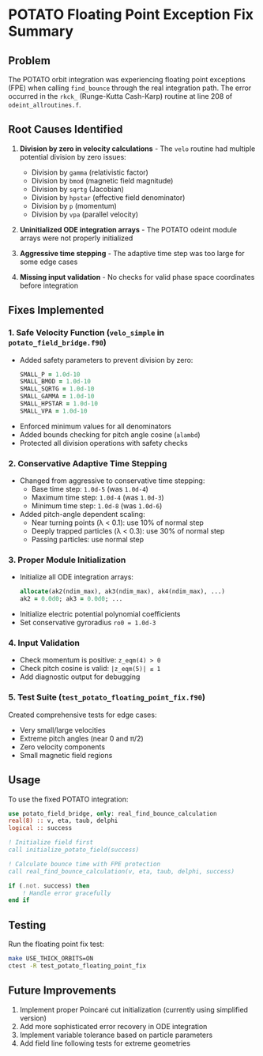 # POTATO Floating Point Exception Fix Summary

## Problem
The POTATO orbit integration was experiencing floating point exceptions (FPE) when calling `find_bounce` through the real integration path. The error occurred in the `rkck_` (Runge-Kutta Cash-Karp) routine at line 208 of `odeint_allroutines.f`.

## Root Causes Identified

1. **Division by zero in velocity calculations** - The `velo` routine had multiple potential division by zero issues:
   - Division by `gamma` (relativistic factor)
   - Division by `bmod` (magnetic field magnitude)
   - Division by `sqrtg` (Jacobian)
   - Division by `hpstar` (effective field denominator)
   - Division by `p` (momentum)
   - Division by `vpa` (parallel velocity)

2. **Uninitialized ODE integration arrays** - The POTATO odeint module arrays were not properly initialized

3. **Aggressive time stepping** - The adaptive time step was too large for some edge cases

4. **Missing input validation** - No checks for valid phase space coordinates before integration

## Fixes Implemented

### 1. Safe Velocity Function (`velo_simple` in `potato_field_bridge.f90`)
- Added safety parameters to prevent division by zero:
  ```fortran
  SMALL_P = 1.0d-10
  SMALL_BMOD = 1.0d-10
  SMALL_SQRTG = 1.0d-10
  SMALL_GAMMA = 1.0d-10
  SMALL_HPSTAR = 1.0d-10
  SMALL_VPA = 1.0d-10
  ```
- Enforced minimum values for all denominators
- Added bounds checking for pitch angle cosine (`alambd`)
- Protected all division operations with safety checks

### 2. Conservative Adaptive Time Stepping
- Changed from aggressive to conservative time stepping:
  - Base time step: `1.0d-5` (was `1.0d-4`)
  - Maximum time step: `1.0d-4` (was `1.0d-3`)
  - Minimum time step: `1.0d-8` (was `1.0d-6`)
- Added pitch-angle dependent scaling:
  - Near turning points (λ < 0.1): use 10% of normal step
  - Deeply trapped particles (λ < 0.3): use 30% of normal step
  - Passing particles: use normal step

### 3. Proper Module Initialization
- Initialize all ODE integration arrays:
  ```fortran
  allocate(ak2(ndim_max), ak3(ndim_max), ak4(ndim_max), ...)
  ak2 = 0.0d0; ak3 = 0.0d0; ...
  ```
- Initialize electric potential polynomial coefficients
- Set conservative gyroradius `ro0 = 1.0d-3`

### 4. Input Validation
- Check momentum is positive: `z_eqm(4) > 0`
- Check pitch cosine is valid: `|z_eqm(5)| ≤ 1`
- Add diagnostic output for debugging

### 5. Test Suite (`test_potato_floating_point_fix.f90`)
Created comprehensive tests for edge cases:
- Very small/large velocities
- Extreme pitch angles (near 0 and π/2)
- Zero velocity components
- Small magnetic field regions

## Usage

To use the fixed POTATO integration:

```fortran
use potato_field_bridge, only: real_find_bounce_calculation
real(8) :: v, eta, taub, delphi
logical :: success

! Initialize field first
call initialize_potato_field(success)

! Calculate bounce time with FPE protection
call real_find_bounce_calculation(v, eta, taub, delphi, success)

if (.not. success) then
    ! Handle error gracefully
end if
```

## Testing

Run the floating point fix test:
```bash
make USE_THICK_ORBITS=ON
ctest -R test_potato_floating_point_fix
```

## Future Improvements

1. Implement proper Poincaré cut initialization (currently using simplified version)
2. Add more sophisticated error recovery in ODE integration
3. Implement variable tolerance based on particle parameters
4. Add field line following tests for extreme geometries
